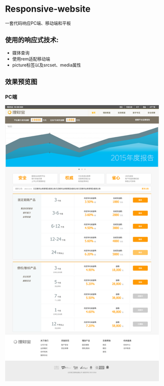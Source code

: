 # Responsive-website
一套代码响应PC端、移动端和平板


## 使用的响应式技术:
* 媒体查询
* 使用rem适配移动端
* picture标签以及srcset、media属性

## 效果预览图
### PC端
![PC端效果](https://github.com/SryanZY/Responsive-website/raw/master/pasted-image-small.png)
